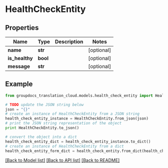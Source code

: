 # HealthCheckEntity


## Properties
Name | Type | Description | Notes
------------ | ------------- | ------------- | -------------
**name** | **str** |  | [optional] 
**is_healthy** | **bool** |  | [optional] 
**message** | **str** |  | [optional] 

## Example

```python
from groupdocs_translation_cloud.models.health_check_entity import HealthCheckEntity

# TODO update the JSON string below
json = "{}"
# create an instance of HealthCheckEntity from a JSON string
health_check_entity_instance = HealthCheckEntity.from_json(json)
# print the JSON string representation of the object
print HealthCheckEntity.to_json()

# convert the object into a dict
health_check_entity_dict = health_check_entity_instance.to_dict()
# create an instance of HealthCheckEntity from a dict
health_check_entity_form_dict = health_check_entity.from_dict(health_check_entity_dict)
```
[[Back to Model list]](../README.md#documentation-for-models) [[Back to API list]](../README.md#documentation-for-api-endpoints) [[Back to README]](../README.md)


